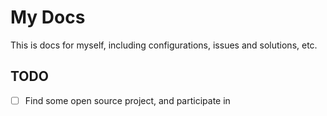 # My Docs

This is docs for myself, including configurations, issues and solutions, etc.

## TODO

- [ ] Find some open source project, and participate in
